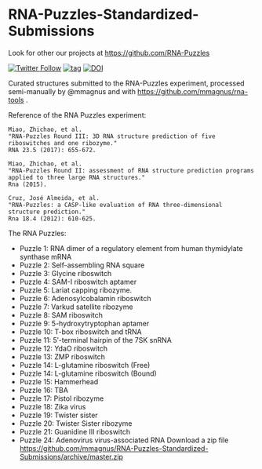 # RNA-Puzzles-Standardized-Submissions

Look for other our projects at https://github.com/RNA-Puzzles

[![Twitter Follow](http://img.shields.io/twitter/follow/rna_tools.svg?style=social&label=Follow)](https://twitter.com/rna_pdb_tools) [![tag](https://img.shields.io/github/release/mmagnus/RNA-Puzzles-Normalized-submissions.svg)](https://github.com/mmagnus/RNA-Puzzles-Normalized-submissions/releases) [![DOI](https://zenodo.org/badge/doi/10.5281/zenodo.60933.svg)](http://dx.doi.org/10.5281/zenodo.60933)

Curated structures submitted to the RNA-Puzzles experiment, processed semi-manually by @mmagnus and with https://github.com/mmagnus/rna-tools .

Reference of the RNA Puzzles experiment:

```
Miao, Zhichao, et al.
"RNA-Puzzles Round III: 3D RNA structure prediction of five riboswitches and one ribozyme."
RNA 23.5 (2017): 655-672.

Miao, Zhichao, et al.
"RNA-Puzzles Round II: assessment of RNA structure prediction programs applied to three large RNA structures."
Rna (2015).

Cruz, José Almeida, et al.
"RNA-Puzzles: a CASP-like evaluation of RNA three-dimensional structure prediction."
Rna 18.4 (2012): 610-625.
```

The RNA Puzzles:

- Puzzle  1: RNA dimer of a regulatory element from human thymidylate synthase mRNA
- Puzzle  2: Self-assembling RNA square
- Puzzle  3: Glycine riboswitch
- Puzzle  4: SAM-I riboswitch aptamer
- Puzzle  5: Lariat capping ribozyme.
- Puzzle  6: Adenosylcobalamin riboswitch
- Puzzle  7: Varkud satellite ribozyme
- Puzzle  8: SAM riboswitch
- Puzzle  9: 5-hydroxytryptophan aptamer
- Puzzle 10: T-box riboswitch and tRNA
- Puzzle 11: 5′-terminal hairpin of the 7SK snRNA
- Puzzle 12: YdaO riboswitch
- Puzzle 13: ZMP riboswitch
- Puzzle 14: L-glutamine riboswitch (Free)
- Puzzle 14: L-glutamine riboswitch (Bound)
- Puzzle 15: Hammerhead
- Puzzle 16: TBA
- Puzzle 17: Pistol ribozyme
- Puzzle 18: Zika virus
- Puzzle 19: Twister sister
- Puzzle 20: Twister Sister ribozyme
- Puzzle 21: Guanidine III riboswitch
- Puzzle 24: Adenovirus virus-associated RNA
Download a zip file https://github.com/mmagnus/RNA-Puzzles-Standardized-Submissions/archive/master.zip
